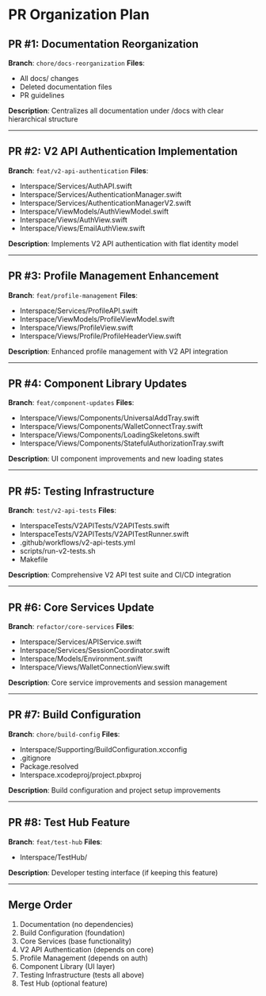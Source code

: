 # PR Organization Plan

## PR #1: Documentation Reorganization
**Branch**: `chore/docs-reorganization`
**Files**:
- All docs/ changes
- Deleted documentation files
- PR guidelines

**Description**: Centralizes all documentation under /docs with clear hierarchical structure

---

## PR #2: V2 API Authentication Implementation
**Branch**: `feat/v2-api-authentication`
**Files**:
- Interspace/Services/AuthAPI.swift
- Interspace/Services/AuthenticationManager.swift
- Interspace/Services/AuthenticationManagerV2.swift
- Interspace/ViewModels/AuthViewModel.swift
- Interspace/Views/AuthView.swift
- Interspace/Views/EmailAuthView.swift

**Description**: Implements V2 API authentication with flat identity model

---

## PR #3: Profile Management Enhancement
**Branch**: `feat/profile-management`
**Files**:
- Interspace/Services/ProfileAPI.swift
- Interspace/ViewModels/ProfileViewModel.swift
- Interspace/Views/ProfileView.swift
- Interspace/Views/Profile/ProfileHeaderView.swift

**Description**: Enhanced profile management with V2 API integration

---

## PR #4: Component Library Updates
**Branch**: `feat/component-updates`
**Files**:
- Interspace/Views/Components/UniversalAddTray.swift
- Interspace/Views/Components/WalletConnectTray.swift
- Interspace/Views/Components/LoadingSkeletons.swift
- Interspace/Views/Components/StatefulAuthorizationTray.swift

**Description**: UI component improvements and new loading states

---

## PR #5: Testing Infrastructure
**Branch**: `test/v2-api-tests`
**Files**:
- InterspaceTests/V2APITests/V2APITests.swift
- InterspaceTests/V2APITests/V2APITestRunner.swift
- .github/workflows/v2-api-tests.yml
- scripts/run-v2-tests.sh
- Makefile

**Description**: Comprehensive V2 API test suite and CI/CD integration

---

## PR #6: Core Services Update
**Branch**: `refactor/core-services`
**Files**:
- Interspace/Services/APIService.swift
- Interspace/Services/SessionCoordinator.swift
- Interspace/Models/Environment.swift
- Interspace/Views/WalletConnectionView.swift

**Description**: Core service improvements and session management

---

## PR #7: Build Configuration
**Branch**: `chore/build-config`
**Files**:
- Interspace/Supporting/BuildConfiguration.xcconfig
- .gitignore
- Package.resolved
- Interspace.xcodeproj/project.pbxproj

**Description**: Build configuration and project setup improvements

---

## PR #8: Test Hub Feature
**Branch**: `feat/test-hub`
**Files**:
- Interspace/TestHub/

**Description**: Developer testing interface (if keeping this feature)

---

## Merge Order
1. Documentation (no dependencies)
2. Build Configuration (foundation)
3. Core Services (base functionality)
4. V2 API Authentication (depends on core)
5. Profile Management (depends on auth)
6. Component Library (UI layer)
7. Testing Infrastructure (tests all above)
8. Test Hub (optional feature)